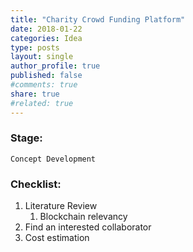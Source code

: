 ```yaml
---
title: "Charity Crowd Funding Platform"
date: 2018-01-22
categories: Idea
type: posts
layout: single
author_profile: true
published: false
#comments: true
share: true
#related: true
---
```


### Stage: 
	Concept Development

### Checklist:
  1. Literature Review
	  1. Blockchain relevancy
  2. Find an interested collaborator
  3. Cost estimation


  
